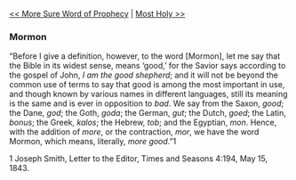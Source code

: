 [<< More Sure Word of Prophecy](More%20Sure%20Word%20of%20Prophecy.md)  |  [Most Holy >>](Most%20Holy.md)

### Mormon
“Before I give a definition, however, to the word [Mormon], let me say that the Bible in its widest sense, means ‘good,’ for the Savior says according to the gospel of John, *I am the good shepherd*; and it will not be beyond the common use of terms to say that good is among the most important in use, and though known by various names in different languages, still its meaning is the same and is ever in opposition to *bad*. We say from the Saxon, *good*; the Dane, *god*; the Goth, *goda*; the German, *gut*; the Dutch, *goed*; the Latin, *bonus*; the Greek, *kalos*; the Hebrew, *tob*; and the Egyptian, *mon*. Hence, with the addition of *more*, or the contraction, *mor*, we have the word Mormon, which means, literally, *more good*.”1



1 Joseph Smith, Letter to the Editor, Times and Seasons 4:194, May 15, 1843.